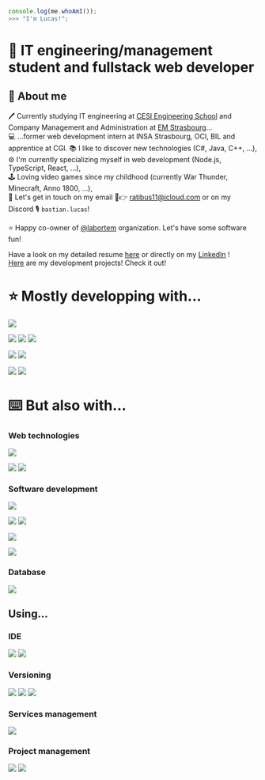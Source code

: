 ```js
console.log(me.whoAmI());
>>> "I'm Lucas!";
```

# :man: IT engineering/management student and fullstack web developer

## :man: About me

:pen: Currently studying IT engineering at [CESI Engineering School](https://cesi.fr) and Company Management and Administration at [EM Strasbourg](https://www.em-strasbourg.com/fr)...\
:computer: ...former web development intern at INSA Strasbourg, OCI, BIL and apprentice at CGI.
:books: I like to discover new technologies (C#, Java, C++, ...),\
:gear: I'm currently specializing myself in web development (Node.js, TypeScript, React, ...),\
:joystick: Loving video games since my childhood (currently War Thunder, Minecraft, Anno 1800, ...),\
:email: Let's get in touch on my email :email::point_right: [ratibus11@icloud.com](mailto:Lucas%20Bastian<ratibus11@icloud.com>) or on my Discord 🎙️ `bastian.lucas`!

:star: Happy co-owner of [@labortem](https://github.com/labortem) organization. Let's have some software fun!

Have a look on my detailed resume [here](./RESUME.md) or directly on my [LinkedIn](https://linkedin.com/in/lucas-bastian) !\
[Here](#hammer-development-projects) are my development projects! Check it out!

# :star: Mostly developping with...

![](https://img.shields.io/badge/TypeScript-4074BA?style=for-the-badge)

![](https://img.shields.io/badge/Node.js-62964C?style=for-the-badge)
![](https://img.shields.io/badge/Webpack-99CDF3?style=for-the-badge)
![](https://img.shields.io/badge/Jest-AD292C?style=for-the-badge)

![](https://img.shields.io/badge/React-7FD7F7?style=for-the-badge)
![](https://img.shields.io/badge/SCSS-BA6A92?style=for-the-badge)

![](https://img.shields.io/badge/MySql-DD8A00?style=for-the-badge)
![](https://img.shields.io/badge/PostgreSQL-2F5E8D?style=for-the-badge)

# :keyboard: But also with...

### Web technologies

![](https://img.shields.io/badge/Vue.js-61AF83?style=for-the-badge)

![](https://img.shields.io/badge/Laravel-E4412F?style=for-the-badge)
![](https://img.shields.io/badge/Spring-7DB050?style=for-the-badge)

### Software development

![](https://img.shields.io/badge/Python-F0D062?style=for-the-badge)

![](https://img.shields.io/badge/C%23-3F8B2A?style=for-the-badge)
![](https://img.shields.io/badge/C++-17427A?style=for-the-badge)

![](https://img.shields.io/badge/Java-D94740?style=for-the-badge)

![](https://img.shields.io/badge/Arduino-3F9095?style=for-the-badge)

### Database

![](https://img.shields.io/badge/MongoDB-6BAD4F?style=for-the-badge)

## Using...

### IDE

![](https://img.shields.io/badge/VScode-21A1E9?style=for-the-badge)
![](https://img.shields.io/badge/Visual%20Studio-ac76ea?style=for-the-badge)

### Versioning

![](https://img.shields.io/badge/Github-1C1F23?style=for-the-badge)
![](https://img.shields.io/badge/Gitlab-E8A044?style=for-the-badge)
![](https://img.shields.io/badge/Azure-0175D1?style=for-the-badge)

### Services management

![](https://img.shields.io/badge/Docker-3B7AA6?style=for-the-badge)

### Project management

![](https://img.shields.io/badge/Confluence-2369F5?style=for-the-badge)
![](https://img.shields.io/badge/Jira-4085F7?style=for-the-badge)
